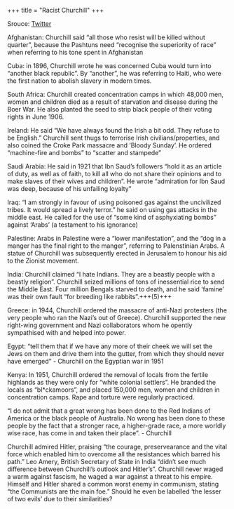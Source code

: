 +++
title = "Racist Churchill"
+++

Srouce: [Twitter](https://threadreaderapp.com/thread/1269795564650143746.html)

Afghanistan: Churchill said “all those who resist will be killed without quarter”, because the Pashtuns need “recognise the superiority of race” when referring to his tone spent in Afghanistan

Cuba: in 1896, Churchill wrote he was concerned Cuba would turn into “another black republic”. By “another”, he was referring to Haiti, who were the first nation to abolish slavery in modern times.

South Africa: Churchill created concentration camps in which 48,000 men, women and children died as a result of starvation and disease during the Boer War. He also planted the seed to strip black people of their voting rights in June 1906.

Ireland: He said “We have always found the Irish a bit odd. They refuse to be English.” Churchill sent thugs to terrorise Irish civilians/properties, and also coined the Croke Park massacre and ‘Bloody Sunday’. He ordered “machine-fire and bombs” to “scatter and stampede”

Saudi Arabia: He said in 1921 that Ibn Saud’s followers “hold it as an article of duty, as well as of faith, to kill all who do not share their opinions and to make slaves of their wives and children”. He wrote “admiration for Ibn Saud was deep, because of his unfailing loyalty”

Iraq: “I am strongly in favour of using poisoned gas against the uncivilized tribes. It would spread a lively terror.” he said on using gas attacks in the middle east. He called for the use of “some kind of asphyxiating bombs” against ‘Arabs’ (a testament to his ignorance)

Palestine: Arabs in Palestine were a “lower manifestation”, and the “dog in a manger has the final right to the manger”, referring to Palenstinian Arabs. A statue of Churchill was subsequently erected in Jerusalem to honour his aid to the Zionist movement.

India: Churchill claimed “I hate Indians. They are a beastly people with a beastly religion”. Churchill seized millions of tons of inessential rice to send the Middle East. Four million Bengals starved to death, and he said ‘famine’ was their own fault “for breeding like rabbits”.+++(5)+++

Greece: in 1944, Churchill ordered the massacre of anti-Nazi protesters (the very people who ran the Nazi’s out of Greece). Churchill supported the new right-wing government and Nazi collaborators whom he opently sympathised with and helped into power.

Egypt: “tell them that if we have any more of their cheek we will set the Jews on them and drive them into the gutter, from which they should never have emerged” - Churchill on the Egyptian war in 1951

Kenya: In 1951, Churchill ordered the removal of locals from the fertile highlands as they were only for “white colonial settlers”. He branded the locals as “bl*ckamoors”, and placed 150,000 men, women and children in concentration camps. Rape and torture were regularly practiced. 

“I do not admit that a great wrong has been done to the Red Indians of America or the black people of Australia. No wrong has been done to these people by the fact that a stronger race, a higher-grade race, a more worldly wise race, has come in and taken their place”. - Churchill

Churchill admired Hitler, praising “the courage, preservearance and the vital force which enabled him to overcome all the resistances which barred his path.” Leo Amery, British Secretary of State in India “didn’t see much difference between Churchill’s outlook and Hitler’s”. Churchill never waged a warm against fascism, he waged a war against a threat to his empire. Himself and Hitler shared a common worst enemy in communism, stating “the Communists are the main foe.” Should he even be labelled ‘the lesser of two evils’ due to their similarities? 
